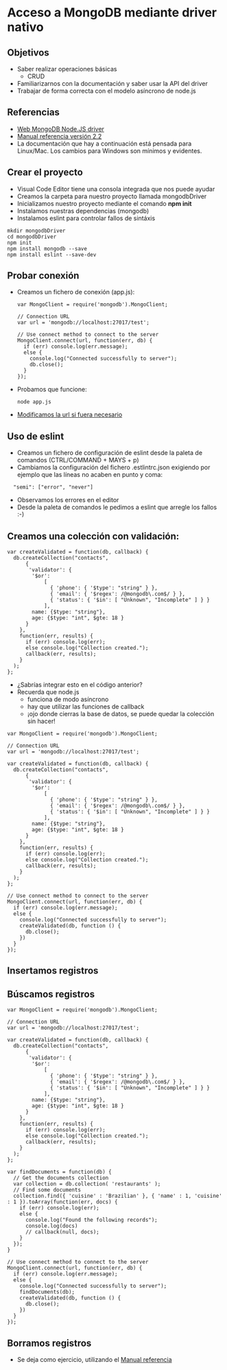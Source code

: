 # Acceso a MongoDB mediante driver nativo

## Objetivos
- Saber realizar operaciones básicas
  - CRUD
- Familiarizarnos con la documentación y saber usar la API del driver
- Trabajar de forma correcta con el modelo asíncrono de node.js


## Referencias
- [Web MongoDB Node.JS driver](http://mongodb.github.io/node-mongodb-native/)
- [Manual referencia versión 2.2](http://mongodb.github.io/node-mongodb-native/2.2/)  
- La documentación que hay a continuación está pensada para Linux/Mac. Los cambios para Windows son mínimos y evidentes.


## Crear el proyecto
- Visual Code Editor tiene una consola integrada que nos puede ayudar
- Creamos la carpeta para nuestro proyecto llamada mongodbDriver
- Inicializamos nuestro proyecto mediante el comando **npm init**
- Instalamos nuestras dependencias (mongodb)
- Instalamos eslint para controlar fallos de sintáxis

``` 
mkdir mongodbDriver
cd mongodbDriver
npm init
npm install mongodb --save
npm install eslint --save-dev
```


## Probar conexión
- Creamos un fichero de conexión (app.js):

  ```
  var MongoClient = require('mongodb').MongoClient;
  
  // Connection URL
  var url = 'mongodb://localhost:27017/test';
  
  // Use connect method to connect to the server
  MongoClient.connect(url, function(err, db) {
    if (err) console.log(err.message);
    else {
      console.log("Connected successfully to server");
      db.close();
    }
  });
  ```
- Probamos que funcione:

  ```
  node app.js
  ```
  
- [Modificamos la url si fuera necesario](http://mongodb.github.io/node-mongodb-native/2.2/tutorials/connect/)


## Uso de eslint
- Creamos un fichero de configuración de eslint desde la paleta de comandos (CTRL/COMMAND + MAYS + p)
- Cambiamos la configuración del fichero .estlintrc.json exigiendo por ejemplo que las líneas no acaben en punto y coma:
```
  "semi": ["error", "never"]
```
- Observamos los errores en el editor
- Desde la paleta de comandos le pedimos a eslint que arregle los fallos :-)


## Creamos una colección con validación:
```
var createValidated = function(db, callback) {
  db.createCollection("contacts", 
	  {
	   'validator': { 
        '$or':
	        [
	          { 'phone': { '$type': "string" } },
	          { 'email': { '$regex': /@mongodb\.com$/ } },
	          { 'status': { '$in': [ "Unknown", "Incomplete" ] } }
	        ],
        name: {$type: "string"}, 
        age: {$type: "int", $gte: 18 }
      }  
    },
    function(err, results) {
      if (err) console.log(err);
      else console.log("Collection created.");
      callback(err, results);
    }
  );
};
```

- ¿Sabrías integrar esto en el código anterior?
- Recuerda que node.js 
    - funciona de modo asíncrono
    - hay que utilizar las funciones de callback
    - ¡ojo donde cierras la base de datos, se puede quedar la colección sin hacer!

```
var MongoClient = require('mongodb').MongoClient;

// Connection URL
var url = 'mongodb://localhost:27017/test';

var createValidated = function(db, callback) {
  db.createCollection("contacts", 
	  {
	   'validator': { 
        '$or':
	        [
	          { 'phone': { '$type': "string" } },
	          { 'email': { '$regex': /@mongodb\.com$/ } },
	          { 'status': { '$in': [ "Unknown", "Incomplete" ] } }
	        ],
        name: {$type: "string"}, 
        age: {$type: "int", $gte: 18 }
      }  
    },
    function(err, results) {
      if (err) console.log(err);
      else console.log("Collection created.");
      callback(err, results);
    }
  );
};

// Use connect method to connect to the server
MongoClient.connect(url, function(err, db) {
  if (err) console.log(err.message);
  else {
    console.log("Connected successfully to server");
    createValidated(db, function () {
      db.close();
    })
  }
});
```

## Insertamos registros






## Búscamos registros
```
var MongoClient = require('mongodb').MongoClient;

// Connection URL
var url = 'mongodb://localhost:27017/test';

var createValidated = function(db, callback) {
  db.createCollection("contacts", 
	  {
	   'validator': { 
        '$or':
	        [
	          { 'phone': { '$type': "string" } },
	          { 'email': { '$regex': /@mongodb\.com$/ } },
	          { 'status': { '$in': [ "Unknown", "Incomplete" ] } }
	        ],
        name: {$type: "string"}, 
        age: {$type: "int", $gte: 18 }
      }  
    },
    function(err, results) {
      if (err) console.log(err);
      else console.log("Collection created.");
      callback(err, results);
    }
  );
};

var findDocuments = function(db) {
  // Get the documents collection
  var collection = db.collection( 'restaurants' );
  // Find some documents
  collection.find({ 'cuisine' : 'Brazilian' }, { 'name' : 1, 'cuisine' : 1 }).toArray(function(err, docs) {
    if (err) console.log(err);
    else {
      console.log("Found the following records");
      console.log(docs)
      // callback(null, docs);
    }
  });
}

// Use connect method to connect to the server
MongoClient.connect(url, function(err, db) {
  if (err) console.log(err.message);
  else {
    console.log("Connected successfully to server");
    findDocuments(db);
    createValidated(db, function () {
      db.close();
    })
  }
});
```


## Borramos registros
- Se deja como ejercicio, utilizando el [Manual referencia](http://mongodb.github.io/node-mongodb-native/2.2/)  



